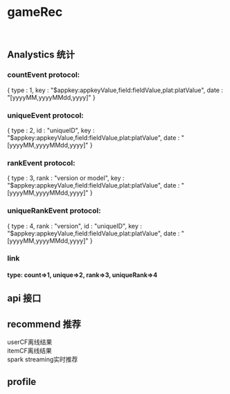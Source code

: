 gameRec
=======
 <br/>

Analystics 统计
-------------

###  countEvent protocol:
 
  {
      type : 1,
      key : "$appkey:appkeyValue,field:fieldValue,plat:platValue",
      date : "[yyyyMM,yyyyMMdd,yyyy]"
  }
### uniqueEvent protocol:
  {
      type : 2,
      id : "uniqueID",
      key : "$appkey:appkeyValue,field:fieldValue,plat:platValue",
      date : "[yyyyMM,yyyyMMdd,yyyy]"
  }
### rankEvent protocol:
  {
      type : 3,
      rank : "version or model",
      key : "$appkey:appkeyValue,field:fieldValue,plat:platValue",
      date : "[yyyyMM,yyyyMMdd,yyyy]"
  }
### uniqueRankEvent protocol:
  {
      type : 4,
      rank : "version",
      id : "uniqueID",
      key : "$appkey:appkeyValue,field:fieldValue,plat:platValue",
      date : "[yyyyMM,yyyyMMdd,yyyy]"
  }
  
 
### link
 #### type: count=>1, unique=>2, rank=>3, uniqueRank=>4
api 接口
-------------
recommend 推荐
-------------
userCF离线结果<br/>
itemCF离线结果<br/>
spark streaming实时推荐<br/>
  
profile
-----------------------------------
